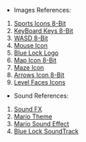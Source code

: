 - Images References:

1) <a href="https://www.alamy.com/pixel-art-8-bit-video-arcade-game-sport-ball-icons-image233741616.html "> Sports Icons 8-Bit</a>
2) <a href="https://static.vecteezy.com/system/resources/previews/011/484/043/original/pixel-art-keyboard-arrow-keys-keyboard-play-keys-icon-for-8bit-game-on-white-background-vector.jpg"> KeyBoard Keys 8-Bit</a>
3) <a href="https://static.vecteezy.com/system/resources/previews/011/484/037/original/pixel-art-keys-w-a-s-d-computer-keys-icon-for-8bit-game-on-white-background-vector.jpg "> WASD 8-Bit</a>
4) <a href="https://us.123rf.com/450wm/pixeleart/pixeleart2303/pixeleart230300245/201254194-stop-sign-pixel-art-vector-illustration-isolated-on-a-white-background.jpg?ver=6 "> Mouse Icon</a>
5) <a href="https://64.media.tumblr.com/7ec2ab62e896894f022b63c2ad47a041/f086e4c43bf02e29-50/s1280x1920/aaa8839165ba448d2756c9bd5b7183087dbeeabc.png "> Blue Lock Logo</a>
6) <a href="https://www.shutterstock.com/image-vector/ancient-treasure-map-on-parchment-260nw-2198142371.jpg "> Map Icon 8-Bit</a>
7) <a href="https://static.vecteezy.com/system/resources/thumbnails/011/323/396/small_2x/round-labyrinth-colorful-icon-free-vector.jpg"> Maze Icon</a>
8) <a href="https://static.vecteezy.com/system/resources/thumbnails/012/994/701/small/pixel-art-video-game-direction-arrow-button-direction-key-icon-for-8bit-game-on-white-background-vector.jpg"> Arrows Icon 8-Bit</a>
9) <a href="https://i.redd.it/m14y2ia2zhh51.png"> Level Faces Icons</a>

- Sound References:

1) <a href="https://sfxr.me"> Sound FX</a>
2) <a href="https://youtu.be/_9bB7r0M9kg?t=373"> Mario Theme</a>
3) <a href="https://youtu.be/Hz7Ge6r-ZnQ"> Mario Sound Effect</a>
4) <a href="https://youtu.be/lGs0hV4a37I"> Blue Lock SoundTrack</a>
